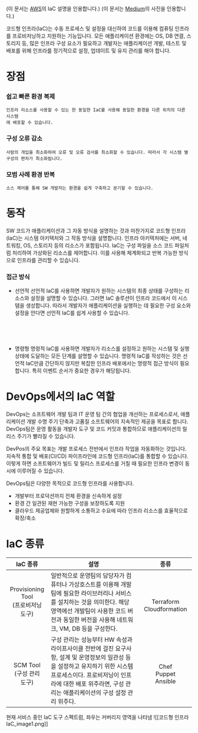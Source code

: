 (이 문서는 [AWS](https://aws.amazon.com/ko/what-is/iac/)의 IaC 설명을 인용합니다.)
(이 문서는 [Medium](https://medium.com/cloudnativeinfra/when-to-use-which-infrastructure-as-code-tool-665af289fbde)의 사진을 인용합니다.)

코드형 인프라(IaC)는 수동 프로세스 및 설정을 대신하여 코드를 이용해 컴퓨팅 인프라를 프로비저닝하고 지원하는 기능입니다. 모든 애플리케이션 환경에는 OS, DB 연결, 스토리지 등, 많은 인프라 구성 요소가 필요하고 개발자는 애플리케이션 개발, 테스트 및 배포를 위해 인프라를 정기적으로 설정, 업데이트 및 유지 관리를 해야 합니다.


# 장점
### 쉽고 빠른 환경 복제
	인프라 리소스를 사용할 수 있는 한 동일한 IaC를 사용해 동일한 환경을 다른 위치의 다른 시스템
	에 배포할 수 있습니다.


### 구성 오류 감소
	사람의 개입을 최소화하여 오류 및 오류 검사를 최소화할 수 있습니다. 따라서 각 시스템 별 
	구성의 편차가 최소화됩니다.


### 모범 사례 환경 반복
	소스 제어를 통해 SW 개발자는 환경을 쉽게 구축하고 분기할 수 있습니다. 


# 동작
SW 코드가 애플리케이션과 그 자동 방식을 설명하는 것과 마찬가지로 코드형 인프라(IaC)는 시스템 아키텍처와 그 작동 방식을 설명합니다. 인프라 아키텍처에는 서버, 네트워킹,  OS, 스토리지 등의 리소스가 포함됩니다. IaC는 구성 파일을 소스 코드 파일처럼 처리하여 가상화된 리소스를 제어합니다. 이를 사용해 체계화되고 반복 가능한 방식으로 인프라를 관리할 수 있습니다.


### 접근 방식

- 선언적
	선언적 IaC를 사용하면 개발자가 원하는 시스템의 최종 상태를 구성하는 리소스와 설정을 설명할 수 있습니다. 그러면 IaC 솔루션이 인프라 코드에서 이 시스템을 생성합니다.  따라서 개발자가 애플리케이션을 실행하는 데 필요한 구성 요소와 설정을 안다면  선언적 IaC를 쉽게 사용할 수 있습니다.  
	
	## ㅤ
- 명령형
	명령적 IaC를 사용하면 개발자가 리소스를 설정하고 원하는 시스템 및 실행 상태에 도달하는 모든 단계를 설명할 수 있습니다. 명령적 IaC를 작성하는 것은 선언적 IaC만큼 간단하지 않지만 복잡한 인프라 배포에서는 명령적 접근 방식이 필요합니다. 특히 이벤트 순서가 중요한 경우가 해당됩니다.


# DevOps에서의 IaC 역할
DevOps는 소프트웨어 개발 팀과 IT 운영 팀 간의 협업을 개선하는 프로세스로서, 애플리케이션 개발 수명 주기 단축과 고품질 소프트웨어의 지속적인 제공을 목표로 합니다. DevOps팀은 운영 활동을 개발자 도구 및 코드 커밋과 통합하므로 애플리케이션의 릴리스 주기가 빨라질 수 있습니다.

DevPos의 주요 목표는 개발 프로세스 전반에서 인프라 작업을 자동화하는 것입니다. 지속적 통합 및 배포(CI/CD) 파이프라인에 코드형 인프라(IaC)를 통합할 수 있습니다. 이렇게 하면 소프트웨어가 빌드 및 릴리스 프로세스를 거칠 때 필요한 인프라 변경이 동시에 이루어질 수 있습니다.

DevOps팀은 다양한 목적으로 코드형 인프라를 사용합니다.
- 개발부터 프로덕션까지 전체 환경을 신속하게 설정
- 환경 간 일관된 재현 가능한 구성을 보장하도록 지원
- 클라우드 제공업체와 원할하게 소통하고 수요에 따라 인프라 리소스를 효율적으로 확장/축소


# IaC 종류
| IaC 종류 | 설명 | 종류 |
| :--: | ---- | :----: |
| Provisioning Tool<br>(프로비저닝 <br>도구) | 일반적으로 운영팀의 담당자가 컴퓨터나 가상호스트를 이용해 개발팀에 필요한 라이브러리나 서비스를 설치하는 것을 의미한다. 해당 영역에선 개발팀이 사용한 코드 버전과 동일한 버전을 사용해 네트워크, VM, DB 등을 구성한다. | <br>Terraform Cloudformation |
| <br>SCM Tool<br>(구성 관리<br>도구) | 구성 관리는 성능부터 HW 속성과 라이프사이클 전반에 걸친 요구사항, 설계 및 운영정보의 일관성 등을 설정하고 유지하기 위한 시스템 프로세스이다. 프로비저닝이 인프라에 대한 배포 위주라면, 구성 관리는 애플리케이션의 구성 설정 관리 위주다.  | <br>Chef<br>Puppet<br>Ansible |


현재 서비스 중인 IaC 도구 스펙트럼, 좌우는 커버리지 영역을 나타냄
![[코드형 인프라 IaC_image1.png]]
